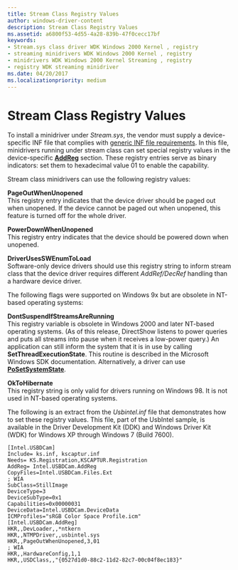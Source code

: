 ```yaml
---
title: Stream Class Registry Values
author: windows-driver-content
description: Stream Class Registry Values
ms.assetid: a6800f53-4d55-4a28-839b-47f0cecc17bf
keywords:
- Stream.sys class driver WDK Windows 2000 Kernel , registry
- streaming minidrivers WDK Windows 2000 Kernel , registry
- minidrivers WDK Windows 2000 Kernel Streaming , registry
- registry WDK streaming minidriver
ms.date: 04/20/2017
ms.localizationpriority: medium
---
```


# Stream Class Registry Values





To install a minidriver under *Stream.sys*, the vendor must supply a device-specific INF file that complies with [generic INF file requirements](https://msdn.microsoft.com/library/windows/hardware/ff547433). In this file, minidrivers running under stream class can set special registry values in the device-specific [**AddReg**](https://msdn.microsoft.com/library/windows/hardware/ff546320) section. These registry entries serve as binary indicators: set them to hexadecimal value 01 to enable the capability.

Stream class minidrivers can use the following registry values:

<a href="" id="pageoutwhenunopened"></a>**PageOutWhenUnopened**  
This registry entry indicates that the device driver should be paged out when unopened. If the device cannot be paged out when unopened, this feature is turned off for the whole driver.

<a href="" id="powerdownwhenunopened"></a>**PowerDownWhenUnopened**  
This registry entry indicates that the device should be powered down when unopened.

<a href="" id="driverusesswenumtoload"></a>**DriverUsesSWEnumToLoad**  
Software-only device drivers should use this registry string to inform stream class that the device driver requires different *AddRef/DecRef* handling than a hardware device driver.

The following flags were supported on Windows 9x but are obsolete in NT-based operating systems:

<a href="" id="dontsuspendifstreamsarerunning"></a>**DontSuspendIfStreamsAreRunning**  
This registry variable is obsolete in Windows 2000 and later NT-based operating systems. (As of this release, DirectShow listens to power queries and puts all streams into pause when it receives a low-power query.) An application can still inform the system that it is in use by calling **SetThreadExecutionState**. This routine is described in the Microsoft Windows SDK documentation. Alternatively, a driver can use [**PoSetSystemState**](https://msdn.microsoft.com/library/windows/hardware/ff559768).

<a href="" id="oktohibernate"></a>**OkToHibernate**  
This registry string is only valid for drivers running on Windows 98. It is not used in NT-based operating systems.

The following is an extract from the *Usbintel.inf* file that demonstrates how to set these registry values. This file, part of the UsbIntel sample, is available in the Driver Development Kit (DDK) and Windows Driver Kit (WDK) for Windows XP through Windows 7 (Build 7600).

```INF
[Intel.USBDCam]
Include= ks.inf, kscaptur.inf
Needs= KS.Registration,KSCAPTUR.Registration
AddReg= Intel.USBDCam.AddReg
CopyFiles=Intel.USBDCam.Files.Ext
; WIA
SubClass=StillImage
DeviceType=3
DeviceSubType=0x1
Capabilities=0x00000031
DeviceData=Intel.USBDCam.DeviceData
ICMProfiles="sRGB Color Space Profile.icm"
[Intel.USBDCam.AddReg]
HKR,,DevLoader,,*ntkern
HKR,,NTMPDriver,,usbintel.sys
HKR,,PageOutWhenUnopened,3,01
; WIA
HKR,,HardwareConfig,1,1
HKR,,USDClass,,"{0527d1d0-88c2-11d2-82c7-00c04f8ec183}"
```

 

 




